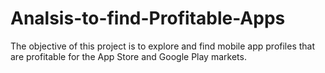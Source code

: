 # Analsis-to-find-Profitable-Apps
The objective of this project is to explore and find mobile app profiles that are profitable for the App Store and Google Play markets. 
